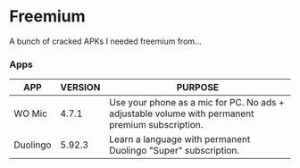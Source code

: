 # Freemium
A bunch of cracked APKs I needed freemium from...


### Apps
| APP      | VERSION | PURPOSE                                                                                         |
|----------|---------|-------------------------------------------------------------------------------------------------|
| WO Mic   | 4.7.1   | Use your phone as a mic for PC. No ads + adjustable volume with permanent premium subscription. |
| Duolingo | 5.92.3  | Learn a language with permanent Duolingo "Super" subscription.                                  |